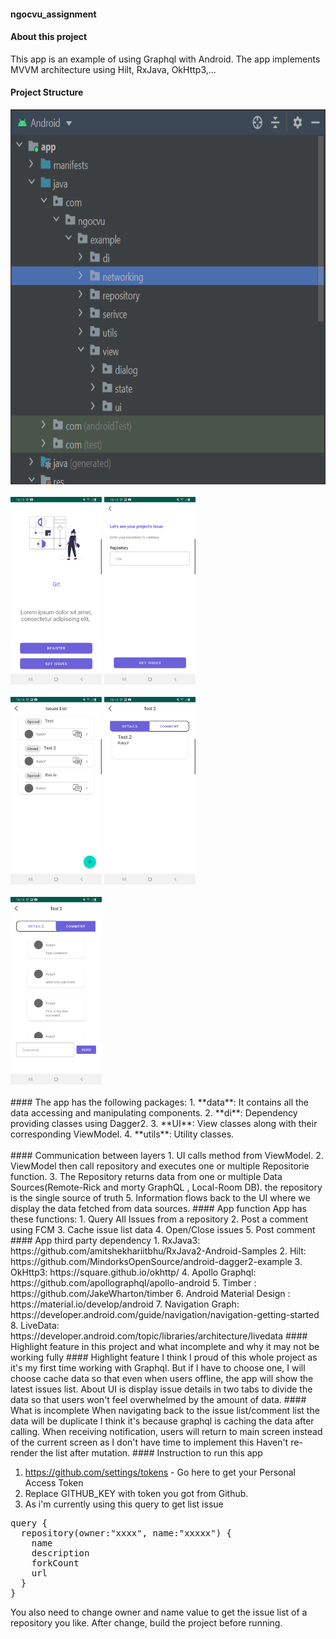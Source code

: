 #### ngocvu_assignment

#### About this project
This app is an example of using Graphql with Android. The app implements MVVM architecture using Hilt, RxJava, OkHttp3,...
#### Project Structure
<img src="project-picture/android-project-structure.png" height="600px"/>
<br><br>
<img src="project-picture/Screen-1.jpg" height="300px"/>
<img src="project-picture/Screen-2.jpg" height="300px"/>
<br><br>
<img src="project-picture/Screen-3.jpg" height="300px"/>
<img src="project-picture/Screen-4.jpg" height="300px"/>
<br><br>
<img src="project-picture/Screen-5.jpg" height="300px"/>
<br></br>
#### The app has the following packages:
1. **data**: It contains all the data accessing and manipulating components.
2. **di**: Dependency providing classes using Dagger2.
3. **UI**: View classes along with their corresponding ViewModel.
4. **utils**: Utility classes.
<br><br>
#### Communication between layers
1. UI calls method from ViewModel.
2. ViewModel then call repository and executes one or multiple Repositorie function.
3. The Repository returns data from one or multiple Data Sources(Remote-Rick and morty GraphQL , Local-Room DB). the repository is the single source of truth
5. Information flows back to the UI where we display the data fetched from data sources.
#### App function
App has these functions:
1. Query All Issues from a repository
2. Post a comment using FCM
3. Cache issue list data
4. Open/Close issues
5. Post comment
#### App third party dependency
1. RxJava3: https://github.com/amitshekhariitbhu/RxJava2-Android-Samples
2. Hilt: https://github.com/MindorksOpenSource/android-dagger2-example
3. OkHttp3: https://square.github.io/okhttp/
4. Apollo Graphql: https://github.com/apollographql/apollo-android
5. Timber : https://github.com/JakeWharton/timber
6. Android Material Design : https://material.io/develop/android
7. Navigation Graph: https://developer.android.com/guide/navigation/navigation-getting-started
8. LiveData: https://developer.android.com/topic/libraries/architecture/livedata
#### Highlight feature in this project and what incomplete and why it may not be working fully 
#### Highlight feature
I think I proud of this whole project as it's my first time working with Graphql. But if I have to 
choose one, I will choose cache data so that even when users offline, the app will show the latest
issues list. 
About UI is display issue details in two tabs to divide the data so that users won't feel overwhelmed by the amount of data. 
#### What is incomplete
When navigating back to the issue list/comment list the data will be duplicate I think it's because 
graphql is caching the data after calling.
When receiving notification, users will return to main screen instead of the current screen as I don't have time to implement this
Haven't re-render the list after mutation. 
#### Instruction to run this app 

1. https://github.com/settings/tokens - Go here to get your Personal Access Token 
2. Replace GITHUB_KEY with token you got from Github. 
3. As i'm currently using this query to get list issue
<pre>
query {
  repository(owner:"xxxx", name:"xxxxx") {
    name
    description
    forkCount
    url
  }
}
</pre>
You also need to change owner and name value to get the issue list of a repository you like. After
change, build the project before running. 




